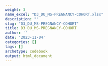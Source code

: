 ```yaml
---
weight: 3
name_excel: "D3_DU_MS-PREGNANCY-COHORT.xlsx"
description: ""
slug: "D3_DU_MS-PREGNANCY-COHORT"
title: D3_DU_MS-PREGNANCY-COHORT
author: ''
date: '2023-11-04'
categories: []
tags: []
archetype: codebook
output: html_document
---
```


<div class="tabcontent"></div>
